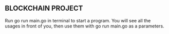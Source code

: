 ## BLOCKCHAIN PROJECT
Run go run main.go in terminal to start a program. You will see all the usages in front of you, then use them with go run main.go as a parameters.
